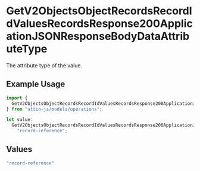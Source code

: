 # GetV2ObjectsObjectRecordsRecordIdValuesRecordsResponse200ApplicationJSONResponseBodyDataAttributeType

The attribute type of the value.

## Example Usage

```typescript
import {
  GetV2ObjectsObjectRecordsRecordIdValuesRecordsResponse200ApplicationJSONResponseBodyDataAttributeType,
} from "attio-js/models/operations";

let value:
  GetV2ObjectsObjectRecordsRecordIdValuesRecordsResponse200ApplicationJSONResponseBodyDataAttributeType =
    "record-reference";
```

## Values

```typescript
"record-reference"
```